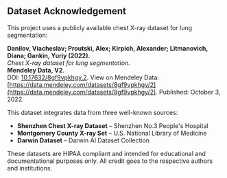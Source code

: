 ## Dataset Acknowledgement 

This project uses a publicly available chest X-ray dataset for lung segmentation:

**Danilov, Viacheslav; Proutski, Alex; Kirpich, Alexander; Litmanovich, Diana; Gankin, Yuriy (2022).**  
*Chest X-ray dataset for lung segmentation.*  
**Mendeley Data, V2**.  
DOI: [10.17632/8gf9vpkhgy.2](https://data.mendeley.com/datasets/8gf9vpkhgy/2).
View on Mendeley Data: [https://data.mendeley.com/datasets/8gf9vpkhgy/2](https://data.mendeley.com/datasets/8gf9vpkhgy/2).
Published: October 3, 2022.

This dataset integrates data from three well-known sources:

- **Shenzhen Chest X-ray Dataset** – Shenzhen No.3 People's Hospital  
- **Montgomery County X-ray Set** – U.S. National Library of Medicine  
- **Darwin Dataset** – Darwin AI Dataset Collection

These datasets are HIPAA compliant and intended for educational and documentational purposes only. All credit goes to the respective authors and institutions.